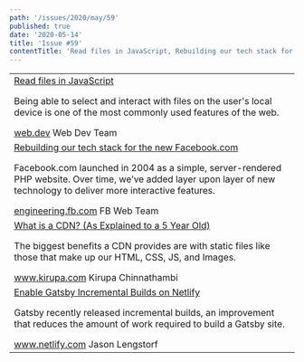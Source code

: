 ```yaml
---
path: '/issues/2020/may/59'
published: true
date: '2020-05-14'
title: 'Issue #59'
contentTitle: 'Read files in JavaScript, Rebuilding our tech stack for the new Facebook.com, What is a CDN? and Enable Gatsby Incremental Builds on Netlify..'
---
```


<center>
	<table align="center" border="0" cellspacing="0" width="100%" height="100%" cellpadding="0">
    <tbody>
				<tr>
					<td>
            <div class="issue__content">
              <a href="https://web.dev/read-files/" target="_blank" rel="noopener noreferrer">
                <span class="issue__content-title">Read files in JavaScript</span>
              </a>
							<p class="issue__content-desc">Being able to select and interact with files on the user's local device is one of the most commonly used features of the web.</p>
							<div class="issue__content-info"><a href="https://web.dev/read-files/" target="_blank" rel="noopener noreferrer">web.dev</a> <span>Web Dev Team</span></div>
						</div>
					</td>
				</tr>
				<tr>
					<td>
            <div class="issue__content">
              <a href="https://engineering.fb.com/web/facebook-redesign/" target="_blank" rel="noopener noreferrer">
                <span class="issue__content-title">Rebuilding our tech stack for the new Facebook.com</span>
              </a>
							<p class="issue__content-desc">Facebook.com launched in 2004 as a simple, server-rendered PHP website. Over time, we’ve added layer upon layer of new technology to deliver more interactive features.</p>
							<div class="issue__content-info"><a href="https://engineering.fb.com/web/facebook-redesign/" target="_blank" rel="noopener noreferrer">engineering.fb.com</a> <span>FB Web Team</span></div>
						</div>
					</td>
				</tr>
				<tr>
					<td>
            <div class="issue__content">
              <a href="https://www.kirupa.com/apps/cdn.htm" target="_blank" rel="noopener noreferrer">
                <span class="issue__content-title">What is a CDN? (As Explained to a 5 Year Old)</span>
              </a>
							<p class="issue__content-desc">The biggest benefits a CDN provides are with static files like those that make up our HTML, CSS, JS, and Images.</p>
							<div class="issue__content-info"><a href="https://www.kirupa.com/apps/cdn.htm" target="_blank" rel="noopener noreferrer">www.kirupa.com</a> <span>Kirupa Chinnathambi</span></div>
						</div>
					</td>
				</tr>
				<tr>
					<td>
            <div class="issue__content">
              <a href="https://www.netlify.com/blog/2020/04/23/enable-gatsby-incremental-builds-on-netlify" target="_blank" rel="noopener noreferrer">
                <span class="issue__content-title">Enable Gatsby Incremental Builds on Netlify</span>
              </a>
							<p class="issue__content-desc">Gatsby recently released incremental builds, an improvement that reduces the amount of work required to build a Gatsby site.</p>
							<div class="issue__content-info"><a href="https://www.netlify.com/blog/2020/04/23/enable-gatsby-incremental-builds-on-netlify" target="_blank" rel="noopener noreferrer">www.netlify.com</a> <span>Jason Lengstorf</span></div>
						</div>
					</td>
				</tr></tbody>
  </table>
</center>
